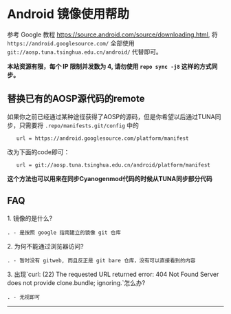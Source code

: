 Android 镜像使用帮助
====================

参考 Google 教程 <https://source.android.com/source/downloading.html>,
将 `https://android.googlesource.com/` 全部使用
`git://aosp.tuna.tsinghua.edu.cn/android/` 代替即可。

**本站资源有限，每个 IP 限制并发数为 4, 请勿使用 `repo sync -j8`
这样的方式同步。**

替换已有的AOSP源代码的remote
----------------------------

如果你之前已经通过某种途径获得了AOSP的源码，但是你希望以后通过TUNA同步，只需要将
`.repo/manifests.git/config`
中的


       url = https://android.googlesource.com/platform/manifest


改为下面的code即可：


       url = git://aosp.tuna.tsinghua.edu.cn/android/platform/manifest


**这个方法也可以用来在同步Cyanogenmod代码的时候从TUNA同步部分代码**

FAQ
---

1\. 镜像的是什么?

`. - 是按照 google 指南建立的镜像 git 仓库`

2\. 为何不能通过浏览器访问?

`. - 暂时没有 gitweb, 而且反正是 git bare 仓库，没有可以直接看到的内容`

3\. 出现\`curl: (22) The requested URL returned error: 404 Not Found
Server does not provide clone.bundle; ignoring.\`怎么办?

`. - 无视即可`

------------------------------------------------------------------------
